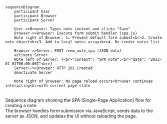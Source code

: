 ```mermaid
sequenceDiagram
    participant User
    participant Browser
    participant Server

    User->>Browser: Types note content and clicks "Save"
    Browser->>Browser: Execute form submit handler (spa.js)
    Note right of Browser: 1. Prevent default form submit<br>2. Create note object<br>3. Add to local notes array<br>4. Re-render notes list

    Browser->>Server: POST /new_note_spa (JSON data)
    activate Server
    Note left of Server: {<br>"content": "SPA note",<br>"date": "2023-01-01T00:00:00Z"<br>}
    Server-->>Browser: HTTP 201 Created
    deactivate Server

    Note right of Browser: No page reload occurs<br>User continues interacting<br>with current page state
```

<br/>
Sequence diagram showing the SPA (Single-Page Application) flow for creating a note:<br/>
The browser handles form submission via JavaScript, sends data to the server as JSON, and updates the UI without reloading the page.
